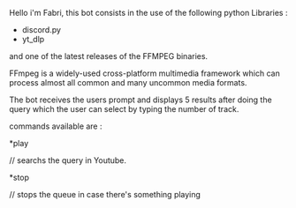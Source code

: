 Hello i'm Fabri, this bot consists in the use of the following python Libraries :

  - discord.py
  - yt_dlp


and one of the latest releases of the FFMPEG binaries.


FFmpeg is a widely-used cross-platform multimedia framework which can process almost all common and many uncommon media formats. 

The bot receives the users prompt and displays 5 results after doing the query which the user can select by typing the number of track.

commands available are :

*play <query>

  // searchs the query in Youtube.
  
*stop

  // stops the queue in case there's something playing
